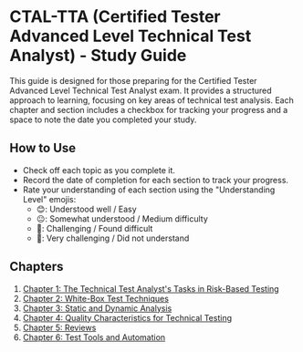 # CTAL-TTA (Certified Tester Advanced Level Technical Test Analyst) - Study Guide

This guide is designed for those preparing for the Certified Tester Advanced Level Technical Test Analyst exam. It provides a structured approach to learning, focusing on key areas of technical test analysis. Each chapter and section includes a checkbox for tracking your progress and a space to note the date you completed your study.

## How to Use

- Check off each topic as you complete it.
- Record the date of completion for each section to track your progress.
- Rate your understanding of each section using the "Understanding Level" emojis:
  - 😊: Understood well / Easy
  - 😐: Somewhat understood / Medium difficulty
  - 🤢: Challenging / Found difficult
  - 🤮: Very challenging / Did not understand

## Chapters

1. [Chapter 1: The Technical Test Analyst's Tasks in Risk-Based Testing](chapters/1-technical-test-analysts-tasks-in-risk-based-testing.md)
2. [Chapter 2: White-Box Test Techniques](chapters/2-white-box-test-techniques.md)
3. [Chapter 3: Static and Dynamic Analysis](chapters/3-static-and-dynamic-analysis.md)
4. [Chapter 4: Quality Characteristics for Technical Testing](chapters/4-quality-characteristics-for-technical-testing.md)
5. [Chapter 5: Reviews](chapters/5-reviews.md)
6. [Chapter 6: Test Tools and Automation](chapters/6-test-tools-and-automation.md)

